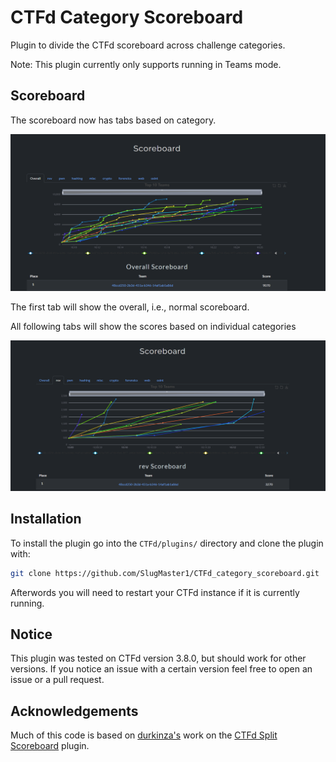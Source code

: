 # CTFd Category Scoreboard

Plugin to divide the CTFd scoreboard across challenge categories.

Note: This plugin currently only supports running in Teams mode.


## Scoreboard

The scoreboard now has tabs based on category.

![Overall Scoreboard](imgs/scoreboard.png)

The first tab will show the overall, i.e., normal scoreboard.

All following tabs will show the scores based on individual categories

![Rev Scoreboard](imgs/rev_scoreboard.png)

## Installation

To install the plugin go into the `CTFd/plugins/` directory and clone the plugin with:

```sh
git clone https://github.com/SlugMaster1/CTFd_category_scoreboard.git
```

Afterwords you will need to restart your CTFd instance if it is currently running.

## Notice

This plugin was tested on CTFd version 3.8.0, but should work for other versions. If you notice an 
issue with a certain version feel free to open an issue or a pull request.

## Acknowledgements
Much of this code is based on [durkinza's](https://github.com/durkinza) work on the [CTFd Split Scoreboard](https://github.com/durkinza/CTFd_Split_Scoreboard/) plugin. 
